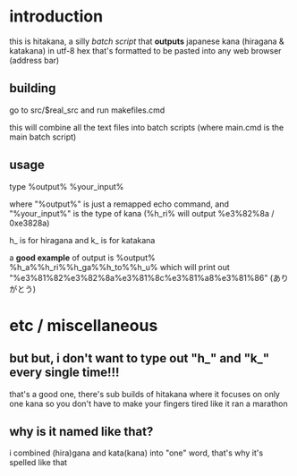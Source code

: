 # introduction
this is hitakana, a silly *batch script* that **outputs** japanese kana (hiragana & katakana) in utf-8 hex that's formatted to be pasted into any web browser (address bar)

## building
go to src/$real_src and run makefiles.cmd

this will combine all the text files into batch scripts (where main.cmd is the main batch script)

## usage
type %output% %your_input%

where "%output%" is just a remapped echo command, and "%your_input%" is the type of kana (%h_ri% will output %e3%82%8a / 0xe3828a)

h_ is for hiragana and k_ is for katakana

a **good example** of output is %output% %h_a%%h_ri%%h_ga%%h_to%%h_u% which will print out "%e3%81%82%e3%82%8a%e3%81%8c%e3%81%a8%e3%81%86" (ありがとう)

# etc / miscellaneous

## but but, i don't want to type out "h_" and "k_" every single time!!!

that's a good one, there's sub builds of hitakana where it focuses on only one kana so you don't have to make your fingers tired like it ran a marathon

## why is it named like that?
i combined (hira)gana and kata(kana) into "one" word, that's why it's spelled like that
